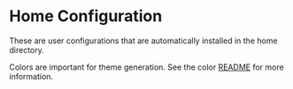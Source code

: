 
# Home Configuration

These are user configurations that are automatically installed in the home
directory.

Colors are important for theme generation. See the color
[README](dot_config/exact_color/README.md) for more information.
